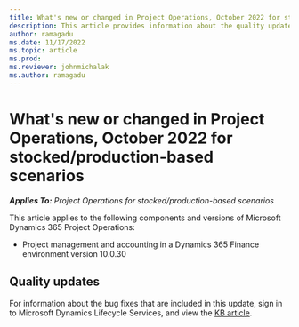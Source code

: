 ```yaml
---
title: What's new or changed in Project Operations, October 2022 for stocked/production-based scenarios
description: This article provides information about the quality updates that are available in the October 2022 release of Microsoft Dynamics 365 Project Operations for stocked/production-based scenarios.
author: ramagadu
ms.date: 11/17/2022
ms.topic: article
ms.prod:
ms.reviewer: johnmichalak
ms.author: ramagadu
---
```


# What's new or changed in Project Operations, October 2022 for stocked/production-based scenarios

_**Applies To:** Project Operations for stocked/production-based scenarios_

This article applies to the following components and versions of Microsoft Dynamics 365 Project Operations:

- Project management and accounting in a Dynamics 365 Finance environment version 10.0.30

## Quality updates

For information about the bug fixes that are included in this update, sign in to Microsoft Dynamics Lifecycle Services, and view the [KB article](https://fix.lcs.dynamics.com/Issue/Details?bugId=745468).